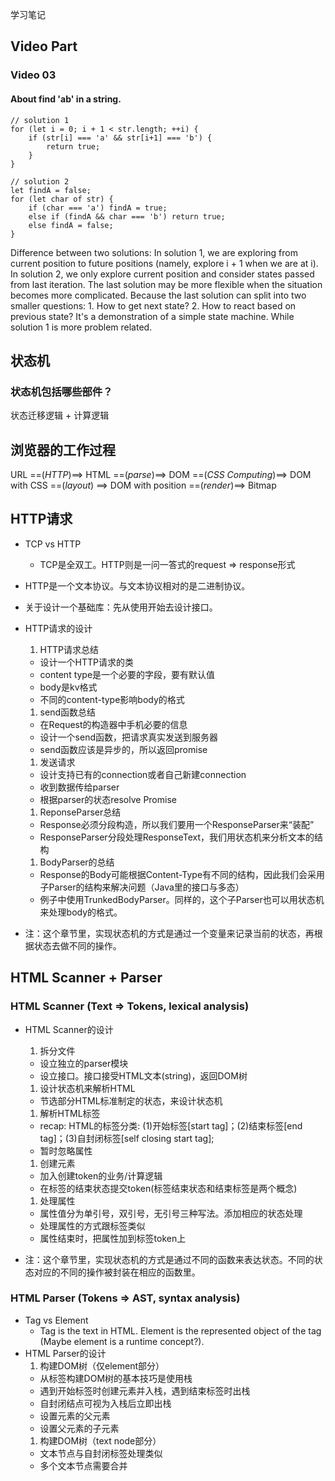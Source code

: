学习笔记
## Video Part
### Video 03
#### About find 'ab' in a string.
```
// solution 1
for (let i = 0; i + 1 < str.length; ++i) {
    if (str[i] === 'a' && str[i+1] === 'b') {
        return true;
    }
}

// solution 2
let findA = false;
for (let char of str) {
    if (char === 'a') findA = true;
    else if (findA && char === 'b') return true;
    else findA = false;
}
```
Difference between two solutions:
In solution 1, we are exploring from current position to future positions
(namely, explore i + 1 when we are at i). In solution 2, we only explore current
position and consider states passed from last iteration. The last solution may
be more flexible when the situation becomes more complicated. Because the last
solution can split into two smaller questions: 1. How to get next state? 2. How
to react based on previous state? It's a demonstration of a simple state
machine. While solution 1 is more problem related.

## 状态机
### 状态机包括哪些部件？
状态迁移逻辑 + 计算逻辑

## 浏览器的工作过程
URL ==(*HTTP*)==> HTML ==(*parse*)==> DOM ==(*CSS Computing*)==> DOM with CSS ==(*layout*) ==> DOM with position ==(*render*)==> Bitmap

## HTTP请求
- TCP vs HTTP
  - TCP是全双工。HTTP则是一问一答式的request => response形式
- HTTP是一个文本协议。与文本协议相对的是二进制协议。
- 关于设计一个基础库：先从使用开始去设计接口。
- HTTP请求的设计
  1. HTTP请求总结
    - 设计一个HTTP请求的类
    - content type是一个必要的字段，要有默认值
    - body是kv格式
    - 不同的content-type影响body的格式
  1. send函数总结
    - 在Request的构造器中手机必要的信息
    - 设计一个send函数，把请求真实发送到服务器
    - send函数应该是异步的，所以返回promise
  1. 发送请求
    - 设计支持已有的connection或者自己新建connection
    - 收到数据传给parser
    - 根据parser的状态resolve Promise
  1. ReponseParser总结
    - Response必须分段构造，所以我们要用一个ResponseParser来“装配”
    - ResponseParser分段处理ResponseText，我们用状态机来分析文本的结构
  1. BodyParser的总结
    - Response的Body可能根据Content-Type有不同的结构，因此我们会采用子Parser的结构来解决问题（Java里的接口与多态）
    - 例子中使用TrunkedBodyParser。同样的，这个子Parser也可以用状态机来处理body的格式。


- 注：这个章节里，实现状态机的方式是通过一个变量来记录当前的状态，再根据状态去做不同的操作。

## HTML Scanner + Parser
### HTML Scanner (Text => Tokens, lexical analysis)
- HTML Scanner的设计
  1. 拆分文件
    - 设立独立的parser模块
    - 设立接口。接口接受HTML文本(string)，返回DOM树
  1. 设计状态机来解析HTML
    - 节选部分HTML标准制定的状态，来设计状态机
  1. 解析HTML标签
    - recap: HTML的标签分类: (1)开始标签[start tag]；(2)结束标签[end tag]；(3)自封闭标签[self closing start tag];
    - 暂时忽略属性
  1. 创建元素
    - 加入创建token的业务/计算逻辑
    - 在标签的结束状态提交token(标签结束状态和结束标签是两个概念)
  1. 处理属性
    - 属性值分为单引号，双引号，无引号三种写法。添加相应的状态处理
    - 处理属性的方式跟标签类似
    - 属性结束时，把属性加到标签token上


- 注：这个章节里，实现状态机的方式是通过不同的函数来表达状态。不同的状态对应的不同的操作被封装在相应的函数里。

### HTML Parser (Tokens => AST, syntax analysis)
- Tag vs Element
  - Tag is the text in HTML. Element is the represented object of the tag (Maybe element is a runtime concept?).
- HTML Parser的设计
  1. 构建DOM树（仅element部分）
    - 从标签构建DOM树的基本技巧是使用栈
    - 遇到开始标签时创建元素并入栈，遇到结束标签时出栈
    - 自封闭结点可视为入栈后立即出栈
    - 设置元素的父元素
    - 设置父元素的子元素
  1. 构建DOM树（text node部分）
    - 文本节点与自封闭标签处理类似
    - 多个文本节点需要合并
